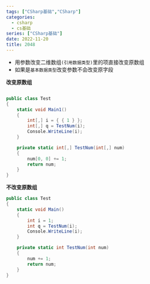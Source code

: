 ```yaml
---
tags: ["CSharp基础","CSharp"]
categories:
  - csharp
  - cs基础
series: ["CSharp基础"]
date: 2022-11-20
title: 2048 
---
```


* 用参数改变二维数组`(引用数据类型)`里的项直接改变原数组
* 如果是`基本数据类型`改变参数不会改变原字段

**改变原数组**

```c#

public class Test
{
    static void Main1()
    {
        int[,] i = { { 1 } };
        int[,] q = TestNum(i);
        Console.WriteLine(i);
    }

    private static int[,] TestNum(int[,] num)
    {
        num[0, 0] += 1;
        return num;
    }
}
```



**不改变原数组**

```c#
public class Test
{
    static void Main()
    {
        int i = 1;
        int q = TestNum(i);
        Console.WriteLine(i);
    }

    private static int TestNum(int num)
    {
        num += 1;
        return num;
    }
}
```
